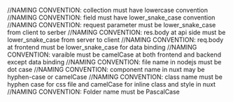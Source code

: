 //NAMING CONVENTION: collection must have lowercase convention
//NAMING CONVENTION: field must have lower_snake_case convention
//NAMING CONVENTION: request parameter must be lower_snake_case from client to serber
//NAMING CONVENTION: res.body at api side must be lower_snake_case from server to client
//NAMING CONVENTION: req.body at frontend must be lower_snake_case for data binding
//NAMING CONVENTION: varaible must be camelCase at both frontend and backend except data binding
//NAMING CONVENTION: file name in nodejs must be dot case
//NAMING CONVENTION: component name in nuxt may be hyphen-case or camelCase
//NAMING CONVENTION: class name must be hyphen case for css file and camelCase for inline class and style in nuxt
//NAMING CONVENTION: Folder name must be PascalCase
